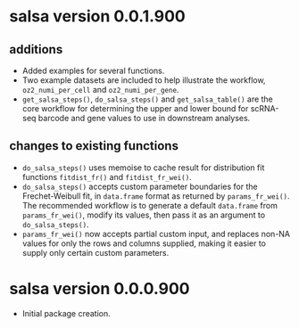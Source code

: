 # salsa version 0.0.1.900

## additions

* Added examples for several functions.
* Two example datasets are included to help illustrate the workflow,
`oz2_numi_per_cell` and `oz2_numi_per_gene`.
* `get_salsa_steps()`, `do_salsa_steps()` and `get_salsa_table()` are
the core workflow for determining the upper and lower bound for
scRNA-seq barcode and gene values to use in downstream analyses.

## changes to existing functions

* `do_salsa_steps()` uses memoise to cache result for distribution fit
functions `fitdist_fr()` and `fitdist_fr_wei()`.
* `do_salsa_steps()` accepts custom parameter boundaries for the
Frechet-Weibull fit, in `data.frame` format as returned by
`params_fr_wei()`. The recommended workflow is to generate a default
`data.frame` from `params_fr_wei()`, modify its values, then
pass it as an argument to `do_salsa_steps()`.
* `params_fr_wei()` now accepts partial custom input, and replaces
non-NA values for only the rows and columns supplied, making it easier
to supply only certain custom parameters.

# salsa version 0.0.0.900

* Initial package creation.

